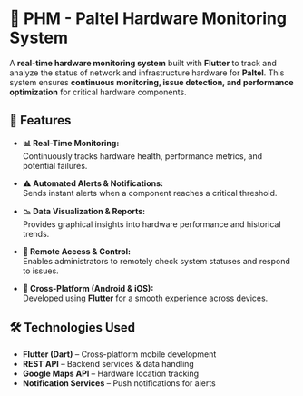 # 📡 PHM - Paltel Hardware Monitoring System

A **real-time hardware monitoring system** built with **Flutter** to track and analyze the status of network and infrastructure hardware for **Paltel**. This system ensures **continuous monitoring, issue detection, and performance optimization** for critical hardware components.

## 🚀 Features

- **📊 Real-Time Monitoring:**  
  Continuously tracks hardware health, performance metrics, and potential failures.
  
- **⚠️ Automated Alerts & Notifications:**  
  Sends instant alerts when a component reaches a critical threshold.
  
- **📉 Data Visualization & Reports:**  
  Provides graphical insights into hardware performance and historical trends.
  
- **📡 Remote Access & Control:**  
  Enables administrators to remotely check system statuses and respond to issues.

- **📱 Cross-Platform (Android & iOS):**  
  Developed using **Flutter** for a smooth experience across devices.

## 🛠️ Technologies Used

- **Flutter (Dart)** – Cross-platform mobile development  
- **REST API** – Backend services & data handling  
- **Google Maps API** – Hardware location tracking  
- **Notification Services** – Push notifications for alerts  

